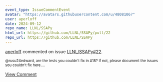 ```yaml
---
event_type: IssueCommentEvent
avatar: "https://avatars.githubusercontent.com/u/4808106?"
user: aperloff
date: 2024-09-12
repo_name: LLNL/SSAPy
html_url: https://github.com/LLNL/SSAPy/pull/22
repo_url: https://github.com/LLNL/SSAPy
---
```


<a href='https://github.com/aperloff' target='_blank'>aperloff</a> commented on issue <a href='https://github.com/LLNL/SSAPy/pull/22' target='_blank'>LLNL/SSAPy#22</a>.

<small>@rusu24edward, are the tests you couldn't fix in #18? If not, please document the issues you couldn't fix here....</small>

<a href='https://github.com/LLNL/SSAPy/pull/22' target='_blank'>View Comment</a>
